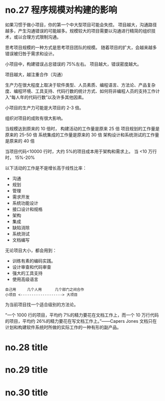 # no.27 程序规模对构建的影响

如果习惯于做小项目，你的第一个中大型项目可能会失控。
项目越大，沟通路径越多，产生沟通错误的可能越多。规模较大的项目需要以沟通进行精简的组织技术，或以合理方式限制沟通。

思考项目规模的一种方式是思考项目团队的规模。
随着项目的扩大，会越来越多错误被归咎于需求和设计。

小项目中，构建错误占总错误的 75%左右。
项目越大，错误密度越大。

项目越大，越注重合作（沟通）

生产力在很大程度上取决于软件类型、人员素质、编程语言、方法论、产品复杂度、编程环境、工具支持、代码行数的统计方式、如何将非编程人员的支持工作计入“每人年的代码行数”以及许多其他因素。

小项目的生产力可能是大项目的 2-3 倍。

组织对项目的成败有很大影响。

当规模达到原来的 10 倍时，
构建活动的工作量是原来 25 倍
项目规划的工作量是原来的 25-50 倍
系统集成的工作量是原来的 30 倍
架构设计和系统测试的工作量是原来的 40 倍

当项目代码<10000 行时，大约 5%的项目成本用于架构和需求上。
当 <10 万行时， 15%-20%

以下活动的工作是不是增长高于线性比率：

- 沟通
- 规划
- 管理
- 需求开发
- 系统功能设计
- 接口设计和规格
- 架构
- 集成
- 缺陷消除
- 系统测试
- 文档编写

无论项目大小，都会用到：

- 训练有素的编码实践。
- 设计审查和代码审查
- 强大的工具支持
- 使用高级语言

```
自己用     几个人用      几个部门之间合作
小项目 <-------------------> 大项目
```

为当前项目找一个适合级别的方法论。

“一个 1000 行的项目，平均约 7%的精力要花在文档工作上，而一个 10 万行代码的项目，平均约 26%的精力要花在写文档工作上。”——Capers Jones
文档只在计划和构建软件系统时所做的实际工作的一种有形的副产品。

# no.28 title

# no.29 title

# no.30 title
